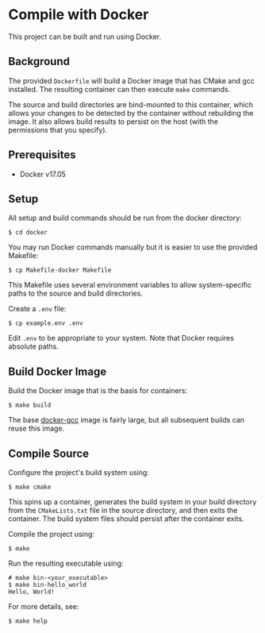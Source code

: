 # Compile with Docker

This project can be built and run using Docker.


## Background

The provided `Dockerfile` will build a Docker image that has CMake and gcc installed.
The resulting container can then execute `make` commands.

The source and build directories are bind-mounted to this container,
which allows your changes to be detected by the container without rebuilding
the image. It also allows build results to persist on the host
(with the permissions that you specify).


## Prerequisites

  * Docker v17.05


## Setup

All setup and build commands should be run from the docker directory:

```
$ cd docker
```

You may run Docker commands manually but it is easier to use the provided Makefile:
```
$ cp Makefile-docker Makefile
```

This Makefile uses several environment variables to allow system-specific paths
to the source and build directories.

Create a `.env` file:
```
$ cp example.env .env
```

Edit `.env` to be appropriate to your system.
Note that Docker requires absolute paths.


## Build Docker Image

Build the Docker image that is the basis for containers:

```
$ make build
```

The base [docker-gcc](https://hub.docker.com/_/gcc/) image is fairly large,
but all subsequent builds can reuse this image.


## Compile Source

Configure the project's build system using:
```
$ make cmake
```

This spins up a container, generates the build system in your build directory
from the `CMakeLists.txt` file in the source directory, and then exits the container.
The build system files should persist after the container exits.

Compile the project using:
```
$ make
```

Run the resulting executable using:
```
# make bin-<your_executable>
$ make bin-hello_world
Hello, World!
```

For more details, see:
```
$ make help
```
